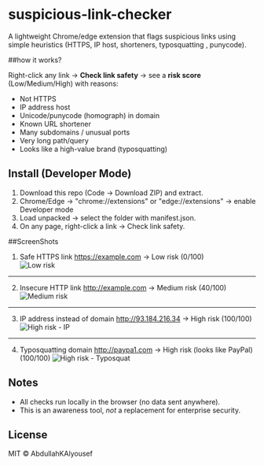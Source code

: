 # suspicious-link-checker
A lightweight Chrome/edge extension that flags suspicious links using simple heuristics (HTTPS, IP host, shorteners, typosquatting , punycode).

##how it works?

Right-click any link → **Check link safety** → see a **risk score** (Low/Medium/High) with reasons:
- Not HTTPS
- IP address host
- Unicode/punycode (homograph) in domain
- Known URL shortener
- Many subdomains / unusual ports
- Very long path/query
- Looks like a high-value brand (typosquatting)

## Install (Developer Mode)
1) Download this repo (Code → Download ZIP) and extract.  
2) Chrome/Edge → "chrome://extensions" or  "edge://extensions" → enable Developer mode  
3) Load unpacked → select the folder with manifest.json.  
4) On any page, right-click a link → Check link safety.



##ScreenShots

1. Safe HTTPS link
https://example.com → Low risk (0/100)  
![Low risk](screenshots/example_https.png)
---
2. Insecure HTTP link
http://example.com → Medium risk (40/100)  
![Medium risk](screenshots/example_http.png)
---
3. IP address instead of domain
http://93.184.216.34 → High risk  (100/100) 
![High risk - IP](screenshots/example_ip.png)
---
 4. Typosquatting domain
http://paypa1.com → High risk (looks like PayPal)  (100/100)
![High risk - Typosquat](screenshots/example_typosquat.png)


## Notes
- All checks run locally in the browser (no data sent anywhere).
- This is an awareness tool, *not* a replacement for enterprise security.

## License
MIT © AbdullahKAlyousef
